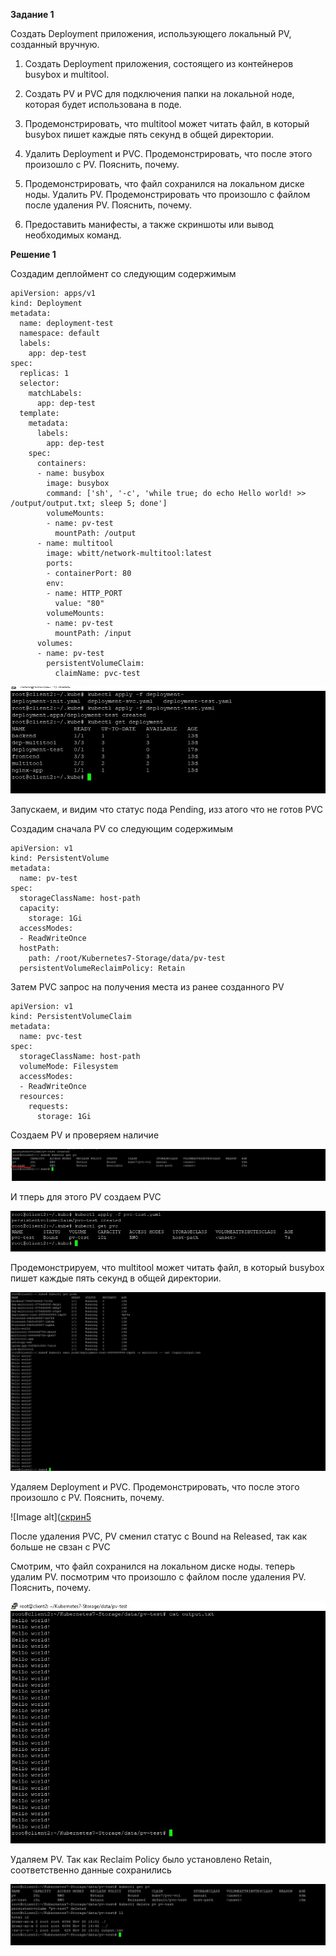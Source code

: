 **Задание 1**

Создать Deployment приложения, использующего локальный PV, созданный вручную.

1. Создать Deployment приложения, состоящего из контейнеров busybox и multitool.

2. Создать PV и PVC для подключения папки на локальной ноде, которая будет использована в поде.

3. Продемонстрировать, что multitool может читать файл, в который busybox пишет каждые пять секунд в общей директории.

4. Удалить Deployment и PVC. Продемонстрировать, что после этого произошло с PV. Пояснить, почему.

5. Продемонстрировать, что файл сохранился на локальном диске ноды. Удалить PV. Продемонстрировать что произошло с файлом после удаления PV. Пояснить, почему.

6. Предоставить манифесты, а также скриншоты или вывод необходимых команд.



**Решение 1**


Создадим деплоймент со следующим содержимым


```
apiVersion: apps/v1
kind: Deployment
metadata:
  name: deployment-test
  namespace: default
  labels:
    app: dep-test
spec:
  replicas: 1
  selector:
    matchLabels:
      app: dep-test
  template:
    metadata:
      labels:
        app: dep-test
    spec:
      containers:
      - name: busybox
        image: busybox
        command: ['sh', '-c', 'while true; do echo Hello world! >> /output/output.txt; sleep 5; done']
        volumeMounts:
        - name: pv-test
          mountPath: /output
      - name: multitool
        image: wbitt/network-multitool:latest
        ports:
        - containerPort: 80
        env:
        - name: HTTP_PORT
          value: "80"
        volumeMounts:
        - name: pv-test
          mountPath: /input
      volumes:
      - name: pv-test
        persistentVolumeClaim:
          claimName: pvc-test
```

![Image alt](https://github.com/mezhibo/kubernetes7/blob/89ec7c7bbb61bd885186361b53ef11a19b6666e8/IMG/1.jpg)


Запускаем, и видим что статус пода Pending, изз атого что не готов PVC


Создадим сначала PV со следующим содержимым

```
apiVersion: v1
kind: PersistentVolume
metadata:
  name: pv-test
spec:
  storageClassName: host-path
  capacity:
    storage: 1Gi
  accessModes:
  - ReadWriteOnce
  hostPath:
    path: /root/Kubernetes7-Storage/data/pv-test
  persistentVolumeReclaimPolicy: Retain
```

Затем PVC запрос на получения места из ранее созданного PV

```
apiVersion: v1
kind: PersistentVolumeClaim
metadata:
  name: pvc-test
spec:
  storageClassName: host-path
  volumeMode: Filesystem
  accessModes:
  - ReadWriteOnce
  resources:
    requests:
      storage: 1Gi
```


Создаем PV и проверяем наличие

![Image alt](https://github.com/mezhibo/kubernetes7/blob/89ec7c7bbb61bd885186361b53ef11a19b6666e8/IMG/2.jpg)


И тперь для этого PV создаем PVC


![Image alt](https://github.com/mezhibo/kubernetes7/blob/89ec7c7bbb61bd885186361b53ef11a19b6666e8/IMG/3.jpg)



Продемонстрируем, что multitool может читать файл, в который busybox пишет каждые пять секунд в общей директории.


![Image alt](https://github.com/mezhibo/kubernetes7/blob/89ec7c7bbb61bd885186361b53ef11a19b6666e8/IMG/4.jpg)



Удаляем Deployment и PVC. Продемонстрировать, что после этого произошло с PV. Пояснить, почему.

![Image alt]([скрин5](https://github.com/mezhibo/kubernetes7/blob/89ec7c7bbb61bd885186361b53ef11a19b6666e8/IMG/5.jpg)


После удаления PVC, PV сменил статус с Bound на Released, так как больше не свзан с PVC


Смотрим, что файл сохранился на локальном диске ноды. теперь удалим PV. посмотрим что произошло с файлом после удаления PV. Пояснить, почему.


![Image alt](https://github.com/mezhibo/kubernetes7/blob/89ec7c7bbb61bd885186361b53ef11a19b6666e8/IMG/6.jpg)



Удаляем PV. Так как Reclaim Policy было установлено Retain, соответственно данные сохранились

![Image alt](https://github.com/mezhibo/kubernetes7/blob/89ec7c7bbb61bd885186361b53ef11a19b6666e8/IMG/7.jpg)

